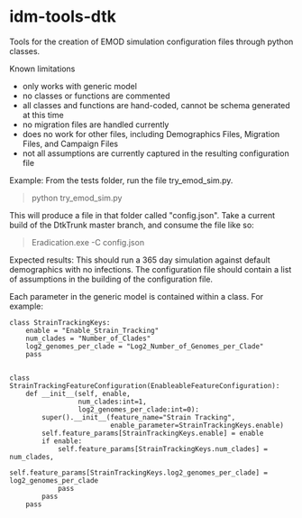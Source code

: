 # idm-tools-dtk

Tools for the creation of EMOD simulation configuration files through python classes.

Known limitations
- only works with generic model
- no classes or functions are commented
- all classes and functions are hand-coded, cannot be schema generated at this time
- no migration files are handled currently
- does no work for other files, including Demographics Files, Migration Files, and Campaign Files
- not all assumptions are currently captured in the resulting configuration file

Example:
From the tests folder, run the file try_emod_sim.py.
> python try_emod_sim.py

This will produce a file in that folder called "config.json".  Take a current build of the DtkTrunk master branch, and consume the file like so:
> Eradication.exe -C config.json

Expected results: This should run a 365 day simulation against default demographics with no infections.  The configuration file should contain a list of assumptions in the building of the configuration file.

Each parameter in the generic model is contained within a class. For example:



    class StrainTrackingKeys:
        enable = "Enable_Strain_Tracking"
        num_clades = "Number_of_Clades"
        log2_genomes_per_clade = "Log2_Number_of_Genomes_per_Clade"
        pass


    class StrainTrackingFeatureConfiguration(EnableableFeatureConfiguration):
        def __init__(self, enable,
                     num_clades:int=1,
                     log2_genomes_per_clade:int=0):
            super().__init__(feature_name="Strain Tracking",
                             enable_parameter=StrainTrackingKeys.enable)
            self.feature_params[StrainTrackingKeys.enable] = enable
            if enable:
                self.feature_params[StrainTrackingKeys.num_clades] = num_clades,
                self.feature_params[StrainTrackingKeys.log2_genomes_per_clade] = log2_genomes_per_clade
                pass
            pass
        pass


